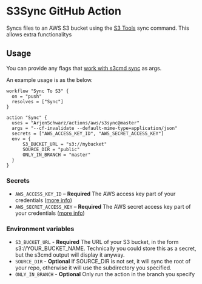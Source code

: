 # S3Sync GitHub Action

Syncs files to an AWS S3 bucket using the [S3 Tools](https://s3tools.org/s3cmd) sync command. This allows extra functionalitys

## Usage

You can provide any flags that [work with s3cmd sync](https://s3tools.org/usage) as args.

An example usage is as the below.

```hcl
workflow "Sync To S3" {
  on = "push"
  resolves = ["Sync"]
}

action "Sync" {
  uses = "ArjenSchwarz/actions/aws/s3sync@master"
  args = "--cf-invalidate --default-mime-type=application/json"
  secrets = ["AWS_ACCESS_KEY_ID", "AWS_SECRET_ACCESS_KEY"]
  env = {
      S3_BUCKET_URL = "s3://mybucket"
      SOURCE_DIR = "public"
      ONLY_IN_BRANCH = "master"
  }
}
```

### Secrets

- `AWS_ACCESS_KEY_ID` – **Required** The AWS access key part of your credentials ([more info](https://docs.aws.amazon.com/general/latest/gr/aws-sec-cred-types.html#access-keys-and-secret-access-keys))
- `AWS_SECRET_ACCESS_KEY` – **Required** The AWS secret access key part of your credentials ([more info](https://docs.aws.amazon.com/general/latest/gr/aws-sec-cred-types.html#access-keys-and-secret-access-keys))

### Environment variables

- `S3_BUCKET_URL` - **Required** The URL of your S3 bucket, in the form s3://YOUR_BUCKET_NAME. Technically you could store this as a secret, but the s3cmd output will display it anyway.
- `SOURCE_DIR` - **Optional** If SOURCE_DIR is not set, it will sync the root of your repo, otherwise it will use the subdirectory you specified.
- `ONLY_IN_BRANCH` - **Optional** Only run the action in the branch you specify
